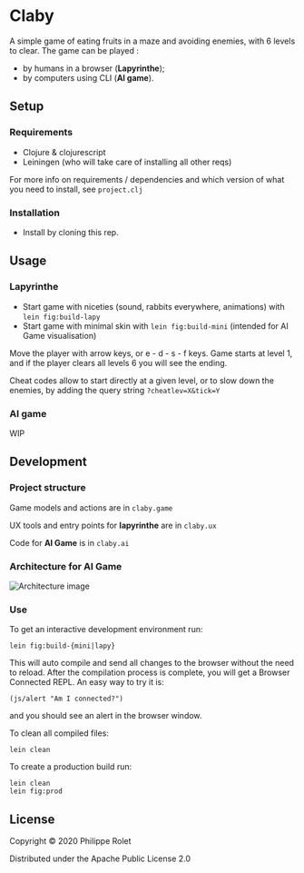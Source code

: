 # Claby

A simple game of eating fruits in a maze and avoiding enemies, with 6 levels to clear. The game can be played :
- by humans in a browser (**Lapyrinthe**);
- by computers using CLI (**AI game**).

## Setup

### Requirements ###
- Clojure & clojurescript
- Leiningen (who will take care of installing all other reqs)

For more info on requirements / dependencies and which version of what you need to install, see `project.clj`

### Installation
- Install by cloning this rep.

## Usage

### Lapyrinthe ###

- Start game with niceties (sound, rabbits everywhere, animations) with ``lein fig:build-lapy``
- Start game with minimal skin with ``lein fig:build-mini`` (intended for AI Game visualisation)

Move the player with arrow keys, or e - d - s - f keys. Game starts at level 1, and if the player clears all levels 6 you will see the ending.

Cheat codes allow to start directly at a given level, or to slow down the enemies, by adding the query string `?cheatlev=X&tick=Y`

### AI game ###

WIP

## Development

### Project structure
Game models and actions are in ``claby.game``

UX tools and entry points for **lapyrinthe** are in ``claby.ux``

Code for **AI Game** is in ``claby.ai``

### Architecture for AI Game

![Architecture image](https://docs.google.com/drawings/d/e/2PACX-1vT1ogu40fw8SG1oWGnR4WCJE3kmnCFcYzwMuLwiAuGbJ1vb8V2M8JzLFYiwczdS6D6cYqsMLmmyFO-_/pub?w=960&h=720)

### Use
To get an interactive development environment run:

    lein fig:build-{mini|lapy}

This will auto compile and send all changes to the browser without the
need to reload. After the compilation process is complete, you will
get a Browser Connected REPL. An easy way to try it is:

    (js/alert "Am I connected?")

and you should see an alert in the browser window.

To clean all compiled files:

	lein clean

To create a production build run:

	lein clean
	lein fig:prod


## License

Copyright © 2020 Philippe Rolet

Distributed under the Apache Public License 2.0
